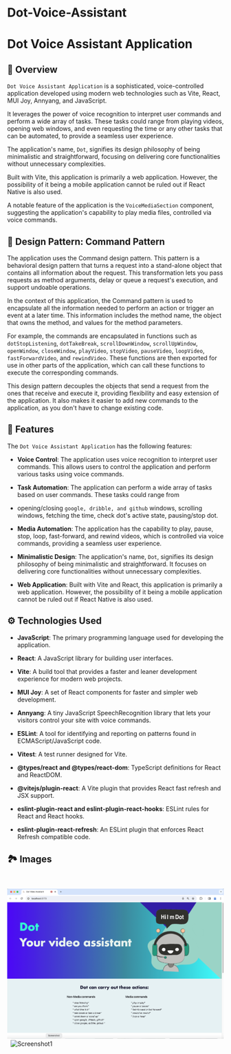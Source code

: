 # Dot-Voice-Assistant

# Dot Voice Assistant Application

## :rocket:  Overview
`Dot Voice Assistant Application` is a sophisticated, voice-controlled application developed using modern web technologies such as Vite, React, MUI Joy, Annyang, and JavaScript. 

It leverages the power of voice recognition to interpret user commands and perform a wide array of tasks. These tasks could range from playing videos, opening web windows, and even requesting the time or any other tasks that can be automated, to provide a seamless user experience.

The application's name, `Dot`, signifies its design philosophy of being minimalistic and straightforward, focusing on delivering core functionalities without unnecessary complexities. 

Built with Vite, this application is primarily a web application. However, the possibility of it being a mobile application cannot be ruled out if React Native is also used. 

A notable feature of the application is the `VoiceMediaSection` component, suggesting the application's capability to play media files, controlled via voice commands.

## :pencil: Design Pattern: Command Pattern

The application  uses the Command design pattern. This pattern is a behavioral design pattern that turns a request into a stand-alone object that contains all information about the request. This transformation lets you pass requests as method arguments, delay or queue a request's execution, and support undoable operations.

In the context of this application, the Command pattern is used to encapsulate all the information needed to perform an action or trigger an event at a later time. This information includes the method name, the object that owns the method, and values for the method parameters.

For example, the commands are encapsulated in functions such as `dotStopListening`, `dotTakeBreak`, `scrollDownWindow`, `scrollUpWindow`, `openWindow`, `closeWindow`, `playVideo`, `stopVideo`, `pauseVideo`, `loopVideo`, `fastForwardVideo`, and `rewindVideo`. These functions are then exported for use in other parts of the application, which can call these functions to execute the corresponding commands.

This design pattern decouples the objects that send a request from the ones that receive and execute it, providing flexibility and easy extension of the application. It also makes it easier to add new commands to the application, as you don't have to change existing code.


##  :stars: Features
The `Dot Voice Assistant Application` has the following features:

- **Voice Control**: The application uses voice recognition to interpret user commands. This allows users to control the application and perform various tasks using voice commands.

- **Task Automation**: The application can perform a wide array of tasks based on user commands. These tasks could range from 
- opening/closing `google, dribble, and github` windows, scrolling windows, fetching the time, check dot's active state, pausing/stop dot.

- **Media Automation**: The application has the capability to play, pause, stop, loop, fast-forward, and rewind  videos, which is  controlled via voice commands, providing a seamless user experience.

- **Minimalistic Design**: The application's name, `Dot`, signifies its design philosophy of being minimalistic and straightforward. It focuses on delivering core functionalities without unnecessary complexities.

- **Web Application**: Built with Vite and React, this application is primarily a web application. However, the possibility of it being a mobile application cannot be ruled out if React Native is also used.



##  :gear:  Technologies Used
- **JavaScript**: The primary programming language used for developing the application.

- **React**: A JavaScript library for building user interfaces.

- **Vite**: A build tool that provides a faster and leaner development experience for modern web projects.

- **MUI Joy**: A set of React components for faster and simpler web development.

- **Annyang**: A tiny JavaScript SpeechRecognition library that lets your visitors control your site with voice commands.

- **ESLint**: A tool for identifying and reporting on patterns found in ECMAScript/JavaScript code.

- **Vitest**: A test runner designed for Vite.

- **@types/react and @types/react-dom**: TypeScript definitions for React and ReactDOM.

- **@vitejs/plugin-react**: A Vite plugin that provides React fast refresh and JSX support.

- **eslint-plugin-react and eslint-plugin-react-hooks**: ESLint rules for React and React hooks.

- **eslint-plugin-react-refresh**: An ESLint plugin that enforces React Refresh compatible code.
 

## 🏞️  Images 
 &nbsp;

![Screenshot1](screen_shots/screen_shot1.png)
&nbsp;
![Screenshot1](screen_shots/screen_shot2.png)




